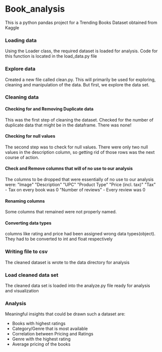 # Book_analysis

This is a python pandas project for a Trending Books Dataset obtained from Kaggle


### Loading data

Using the Loader class, the required dataset is loaded for analysis. Code for this function is located in the load_data.py file

### Explore data

Created a new file called clean.py. This will primarily be used for exploring, cleaning and manipulation of the data. But first, we explore the data set.

### Cleaning data

#### Checking for and Removing Duplicate data

This was the first step of cleaning the dataset. Checked for the number of duplicate data that might be in the dataframe. There was none!

#### Checking for null values

The second step was to check for null values. There were only two null values in the description column, so getting rid of those rows was the next course of action.

#### Check and Remove columns that will of no use to our analysis

The columns to be dropped that were essentially of no use to our analysis were:
"Image"
"Description"
"UPC"
"Product Type"
"Price (incl. tax)"
"Tax" - Tax on every book was 0 
"Number of reviews" - Every review was 0

#### Renaming columns

Some columns that remained were not properly named.

#### Converting data types

columns like rating and price had been assigned wrong data types(object). They had to be converted to int and float respectively

### Writing file to csv

The cleaned dataset is wrote to the data directory for analysis

### Load cleaned data set

The cleaned data set is loaded into the analyze.py file ready for analysis and visualization

### Analysis

Meaningful insights that could be drawn such a dataset are:

- Books with highest ratings
- Category/Genre that is most available
- Correlation between Pricing and Ratings
- Genre with the highest rating
- Average pricing of the books